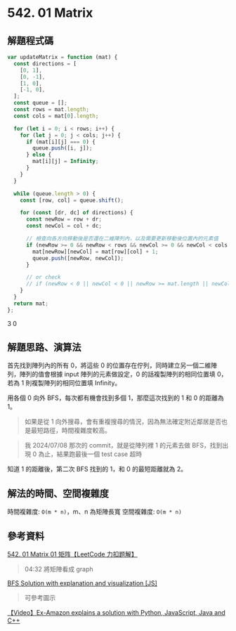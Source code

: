 # 542. 01 Matrix

## 解題程式碼

```javascript
var updateMatrix = function (mat) {
  const directions = [
    [0, 1],
    [0, -1],
    [1, 0],
    [-1, 0],
  ];
  const queue = [];
  const rows = mat.length;
  const cols = mat[0].length;

  for (let i = 0; i < rows; i++) {
    for (let j = 0; j < cols; j++) {
      if (mat[i][j] === 0) {
        queue.push([i, j]);
      } else {
        mat[i][j] = Infinity;
      }
    }
  }

  while (queue.length > 0) {
    const [row, col] = queue.shift();

    for (const [dr, dc] of directions) {
      const newRow = row + dr;
      const newCol = col + dc;

      // 檢查向各方向移動後是否還在二維陣列內，以及需要更新移動後位置內的元素值
      if (newRow >= 0 && newRow < rows && newCol >= 0 && newCol < cols && mat[newRow][newCol] > mat[row][col] + 1) {
        mat[newRow][newCol] = mat[row][col] + 1;
        queue.push([newRow, newCol]);
      }

      // or check
      // if (newRow < 0 || newCol < 0 || newRow >= mat.length || newCol >= mat[0].length || mat[newRow][newCol] <= mat[row][col] + 1) continue;
    }
  }
  return mat;
};
```
3 0
## 解題思路、演算法

首先找到陣列內的所有 0，將這些 0 的位置存在佇列，同時建立另一個二維陣列，陣列的值會根據 input 陣列的元素做設定，0 的話複製陣列的相同位置填 0，若為 1 則複製陣列的相同位置填 Infinity。

用各個 0 向外 BFS，每次都有機會找到多個 1，那麼這次找到的 1 和 0 的距離為 1。

> 如果是從 1 向外搜尋，會有重複搜尋的情況，因為無法確定附近鄰居是否也是最短路徑，時間複雜度較高。

> 我 2024/07/08 那次的 commit，就是從陣列裡 1 的元素去做 BFS，找到出現 0 為止，結果跑最後一個 test case 超時

知道 1 的距離後，第二次 BFS 找到的 1，和 0 的最短距離就為 2。

## 解法的時間、空間複雜度

時間複雜度: `O(m * n)`，m、n 為矩陣長寬
空間複雜度: `O(m * n)`

## 參考資料

[542. 01 Matrix 01 矩阵【LeetCode 力扣题解】](https://youtu.be/YTnYte6U61w)

> 04:32 將矩陣看成 graph

[BFS Solution with explanation and visualization [JS]](https://leetcode.com/problems/01-matrix/solutions/1629356/bfs-solution-with-explanation-and-visualization-js/)

> 可參考圖示

[【Video】Ex-Amazon explains a solution with Python, JavaScript, Java and C++](https://leetcode.com/problems/01-matrix/solutions/3920249/video-ex-amazon-explains-a-solution-with-python-javascript-java-and-c/)
